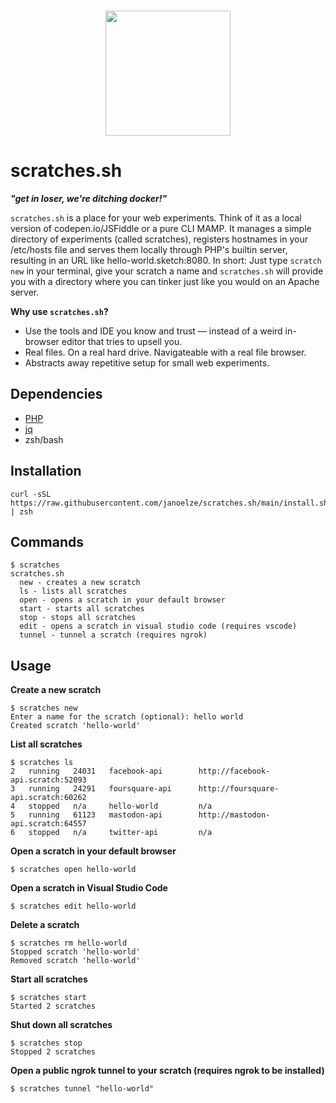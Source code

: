 <p align="center">
  <br>
  <img width="200" src="https://i.imgur.com/6G8vLej.png" />
  <br>
</p>

# scratches.sh

*__"get in loser, we're ditching docker!"__*

`scratches.sh` is a place for your web experiments. Think of it as a local version of codepen.io/JSFiddle or a pure CLI MAMP. It manages a simple directory of experiments (called scratches), registers hostnames in your /etc/hosts file and serves them locally through PHP's builtin server, resulting in an URL like hello-world.sketch:8080. In short: Just type `scratch new` in your terminal, give your scratch a name and `scratches.sh` will provide you with a directory where you can tinker just like you would on an Apache server.

__Why use `scratches.sh`?__
* Use the tools and IDE you know and trust — instead of a weird in-browser editor that tries to upsell you.
* Real files. On a real hard drive. Navigateable with a real file browser.
* Abstracts away repetitive setup for small web experiments.

## Dependencies

* [PHP](https://github.com/php/php-src)
* [jq](https://github.com/stedolan/jq)
* zsh/bash

## Installation

```
curl -sSL https://raw.githubusercontent.com/janoelze/scratches.sh/main/install.sh | zsh
```

## Commands

```
$ scratches
scratches.sh
  new - creates a new scratch
  ls - lists all scratches
  open - opens a scratch in your default browser
  start - starts all scratches
  stop - stops all scratches
  edit - opens a scratch in visual studio code (requires vscode)
  tunnel - tunnel a scratch (requires ngrok)
```

## Usage

__Create a new scratch__
```
$ scratches new
Enter a name for the scratch (optional): hello world
Created scratch 'hello-world'
```

__List all scratches__
```
$ scratches ls
2   running   24031   facebook-api        http://facebook-api.scratch:52093
3   running   24291   foursquare-api      http://foursquare-api.scratch:60262
4   stopped   n/a     hello-world         n/a
5   running   61123   mastodon-api        http://mastodon-api.scratch:64557
6   stopped   n/a     twitter-api         n/a
```

__Open a scratch in your default browser__
```
$ scratches open hello-world
```

__Open a scratch in Visual Studio Code__
```
$ scratches edit hello-world
```

__Delete a scratch__
```
$ scratches rm hello-world
Stopped scratch 'hello-world'
Removed scratch 'hello-world'
```

__Start all scratches__
```
$ scratches start
Started 2 scratches
```

__Shut down all scratches__
```
$ scratches stop
Stopped 2 scratches
```

__Open a public ngrok tunnel to your scratch (requires ngrok to be installed)__
```
$ scratches tunnel "hello-world"
```
